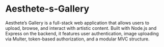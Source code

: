 # Aesthete-s-Gallery
Aesthete’s Gallery is a full-stack web application that allows users to upload, browse, and interact with artistic content. Built with Node.js and Express on the backend, it features user authentication, image uploading via Multer, token-based authorization, and a modular MVC structure.
